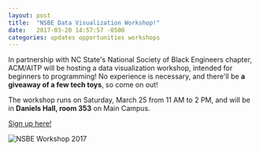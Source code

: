 ```yaml
---
layout: post
title:  "NSBE Data Visualization Workshop!"
date:   2017-03-20 14:57:57 -0500
categories: updates opportunities workshops
---
```


In partnership with NC State's National Society of Black Engineers chapter, ACM/AITP will be hosting a data visualization workshop, intended for beginners to programming! No experience is necessary, and there'll be **a giveaway of a few tech toys**, so come on out!

The workshop runs on Saturday, March 25 from 11 AM to 2 PM, and will be in **Daniels Hall, room 353** on Main Campus.

[Sign up here!](https://tinyurl.com/NSBECode)

<img src="{{site.baseurl}}/assets/images/2017-3-25-nsbe-workshop-flier.png" alt="NSBE Workshop 2017" />
